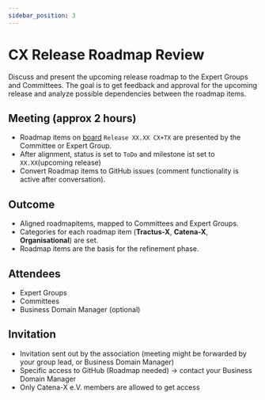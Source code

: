 ```yaml
---
sidebar_position: 3
---
```


# CX Release Roadmap Review

Discuss and present the upcoming release roadmap to the Expert Groups and Committees. The goal is to get feedback and approval for the upcoming release and analyze possible dependencies between the roadmap items.

## Meeting (approx 2 hours)

- Roadmap items on [board](https://github.com/orgs/catenax-eV/projects) `Release XX.XX CX+TX` are presented by the Committee or Expert Group.
- After alignment, status is set to `ToDo` and milestone ist set to `XX.XX`(upcoming release)
- Convert Roadmap items to GitHub issues (comment functionality is active after conversation).

## Outcome

- Aligned roadmapitems, mapped to Committees and Expert Groups.
- Categories for each roadmap item (**Tractus-X**, **Catena-X**, **Organisational**) are set.
- Roadmap items are the basis for the refinement phase.

## Attendees

- Expert Groups
- Committees
- Business Domain Manager (optional)

## Invitation

- Invitation sent out by the association (meeting might be forwarded by your group lead, or Business Domain Manager)
- Specific access to GitHub (Roadmap needed) -> contact your Business Domain Manager
- Only Catena-X e.V. members are allowed to get access
